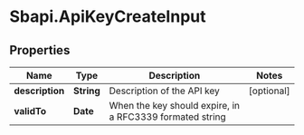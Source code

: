 # Sbapi.ApiKeyCreateInput

## Properties

Name | Type | Description | Notes
------------ | ------------- | ------------- | -------------
**description** | **String** | Description of the API key | [optional] 
**validTo** | **Date** | When the key should expire, in a RFC3339 formated string | 


